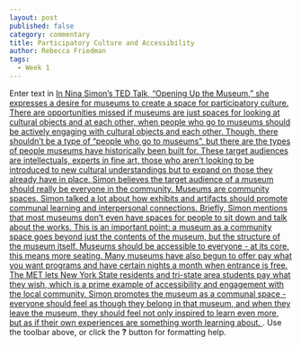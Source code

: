 ```yaml
---
layout: post
published: false
category: commentary
title: Participatory Culture and Accessibility
author: Rebecca Friedman
tags:
  - Week 1
---
```


Enter text in [In Nina Simon’s TED Talk, “Opening Up the Museum,” she expresses a desire for museums to create a space for participatory culture. There are opportunities missed if museums are just spaces for looking at cultural objects and at each other, when people who go to museums should be actively engaging with cultural objects and each other. Though, there shouldn’t be a type of “people who go to museums”, but there are the types of people museums have historically been built for. These target audiences are intellectuals, experts in fine art, those who aren’t looking to be introduced to new cultural understandings but to expand on those they already have in place. Simon believes the target audience of a museum should really be everyone in the community. 
Museums are community spaces. Simon talked a lot about how exhibits and artifacts should promote communal learning and interpersonal connections. Briefly, Simon mentions that most museums don’t even have spaces for people to sit down and talk about the works. This is an important point: a museum as a community space goes beyond just the contents of the museum, but the structure of the museum itself. Museums should be accessible to everyone - at its core, this means more seating. Many museums have also begun to offer pay what you want  programs and have certain nights a month when entrance is free. The MET lets New York State residents and tri-state area students pay what they wish, which is a prime example of accessibility and engagement with the local community. Simon promotes the museum as a communal space - everyone should feel as though they belong in that museum, and when they leave the museum, they should feel not only inspired to learn even more, but as if their own experiences are something worth learning about. 
](http://daringfireball.net/projects/markdown/). Use the toolbar above, or click the **?** button for formatting help.
